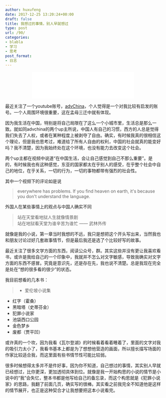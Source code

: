 ```yaml
---
author: huxufeng
date: 2017-12-25 13:20:24+00:00
draft: false
title: 我想过的事情，别人早就想过
type: post
url: /90/
categories:
- blabla
- 学习
- 思考
post_format:
- 日志
---
```

<div style="width: -moz-fit-content; width:-webkit-fit-content; width: fit-content; margin-left: auto; margin-right: auto;"><iframe frameborder="no" border="0" marginwidth="0" marginheight="0" width=330 height=86 src="//music.163.com/outchain/player?type=2&id=1645064&auto=1&height=66"></iframe></div>

最近关注了一个youtube账号，[advChina](https://www.youtube.com/user/churchillcustoms)，个人觉得是一个对我比较有启发的账号。一个人周围环境很重要，这在孟母三迁中就有体现。

因为我生活在中国，特别是将自己局限在了这么一个小城市里，生活总是那么一致。就如同advchina的两个up主所说，中国人有自己的习惯，西方的人总是觉得我们失去了人权，或者在某种程度上被剥夺了自由。确实，有时候我真的很相信这个理论，但是我也思考过，难道给了所有人自由的权利，中国的社会就真的能变好吗？我不清楚，因为我始终处在这个环境，也没有能力去改变这个社会。

两个up主都在视频中说道“在中国生活，会让自己感觉到自己不那么重要”。是的，有时候我也有这种感觉，东亚的国家都太在乎别人的感受，在乎整个社会中自己的地位，在乎关系，一切的行为，一切的事物都带有强烈的社会性。

其中一个视频下的评论如是说


<blockquote>everywhere has problems. If you find heaven on earth, it's because you don't understand the language.</blockquote>


外国人在某些事情上的观点与中国人确实不同



> 站在天堂看地狱人生就像情景剧  
站在地狱看天堂为谁辛苦为谁忙
—— 武林外传




就像是我的小说，第一章当时我想的不远，我只是想把这个开头写出来，当然我也和朋友讨论过好几套故事情节，但是最后我还是选了个比较好写的故事。

最近关注了很多文学方面的东西，阅读公众号，群。其实这些并没有更让我喜欢看书，或许是我给自己的一个印象中，我就并不怎么对文字敏感，导致我确实对文字方面的东西不感冒。究竟是意识先，还是存在先，我也说不清楚。总是我现在完全是处在“想的很多看的很少”的状态。

我目前想看的几本书：

>- 爱伦坡小说集
- 红字（霍桑）
- 黑暗塔（史蒂芬金）
- 犯罪小说家
- 池袋西口公园
- 金色梦乡
- 废都（贾平凹）

或许真的一个坎，因为我看《瓦尔登湖》的时候看着看着睡着了，里面的文字对我的吸引力太小了，我看书基本上都是为了想想他营造的画面，所以擅长描写场面的作家比较适合我，而这里面有些书情节性可能比较弱。

很多时候想得太多并不是件好事，因为你不知道，自己想过的事情，其实别人早就已经想过，比你更深，更加透彻具体到位。就像是我一开始构思的小说的情节是小说中的“我”会失忆，整本书都是他写给自己的备忘录，而这个构思就是《犯罪小说家》的思路，我翻了前面几页，确实写的很棒。其实看之前我完全不知道他是这样的情节展开，也正是这种契合才让我想要把这本小说看完。


